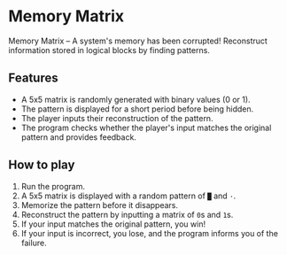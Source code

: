 # Memory Matrix

Memory Matrix – A system's memory has been corrupted! Reconstruct information stored in logical blocks by finding patterns.

## Features
- A 5x5 matrix is ​​randomly generated with binary values ​​(0 or 1).
- The pattern is displayed for a short period before being hidden.
- The player inputs their reconstruction of the pattern.
- The program checks whether the player's input matches the original pattern and provides feedback.

## How to play
1. Run the program.
2. A 5x5 matrix is ​​displayed with a random pattern of `█` and `·`.
3. Memorize the pattern before it disappears.
4. Reconstruct the pattern by inputting a matrix of `0`s and `1`s.
5. If your input matches the original pattern, you win!
6. If your input is incorrect, you lose, and the program informs you of the failure.